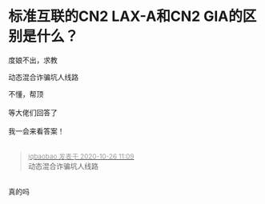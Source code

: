 # 标准互联的CN2 LAX-A和CN2 GIA的区别是什么？


度娘不出，求教

动态混合诈骗坑人线路

不懂，帮顶<br />
<br />
等大佬们回答了<br />
<br />
我一会来看答案！<br />
<br />
<img src="static/image/smiley/default/lol.gif" smilieid="12" border="0" alt="" /><img src="static/image/smiley/default/lol.gif" smilieid="12" border="0" alt="" /><img src="static/image/smiley/default/lol.gif" smilieid="12" border="0" alt="" />

<div class="quote"><blockquote><font size="2"><a href="https://www.hostloc.com/forum.php?mod=redirect&amp;goto=findpost&amp;pid=9353074&amp;ptid=758506" target="_blank"><font color="#999999">jqbaobao 发表于 2020-10-26 11:09</font></a></font><br />
动态混合诈骗坑人线路</blockquote></div><br />
<img src="static/image/smiley/default/funk.gif" smilieid="29" border="0" alt="" />真的吗 
